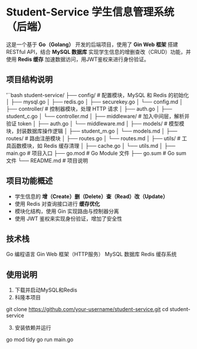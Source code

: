 #  Student-Service 学生信息管理系统（后端）

这是一个基于 **Go（Golang）** 开发的后端项目，使用了 **Gin Web 框架** 搭建 RESTful API，结合 **MySQL 数据库** 实现学生信息的增删查改（CRUD）功能，并使用 **Redis 缓存** 加速数据访问，用JWT鉴权来进行身份验证。

## 项目结构说明

‵``bash
student-service/
├── config/             # 配置模块，MySQL 和 Redis 的初始化
│   ├── mysql.go
│   ├── redis.go
│   ├── securekey.go
│   └── config.md
│
├── controller/         # 控制器模块，处理 HTTP 请求
│   ├── auth.go 
│   ├── student_c.go
│   └── controller.md
│
├── middleware/         # 加入中间层，解析并验证 token
│   ├── auth.go
│   └── middleware.md
│
├── models/             # 模型模块，封装数据库操作逻辑
│   ├── student_m.go
│   └── models.md
│
├── routes/             # 路由注册模块
│   ├── routes.go
│   └── routes.md
│
├── utils/              # 工具函数模块，如 Redis 缓存清理
│   ├── cache.go
│   └── utils.md
│
├── main.go             # 项目入口
├── go.mod              # Go Module 文件
├── go.sum              # Go sum 文件
└── README.md           # 项目说明


## 项目功能概述

-  学生信息的 **增（Create）删（Delete）查（Read）改（Update）**
-  使用 Redis 对查询接口进行 **缓存优化**
-  模块化结构，使用 Gin 实现路由与控制器分离
-  使用 JWT 鉴权来实现身份验证，增加了安全性

## 技术栈

Go	        编程语言
Gin	Web     框架（HTTP服务）
MySQL	    数据库
Redis	    缓存系统

## 使用说明

1. 下载并启动MySQL和Redis
2. 科隆本项目

git clone https://github.com/your-username/student-service.git
cd student-service

3. 安装依赖并运行

go mod tidy
go run main.go
